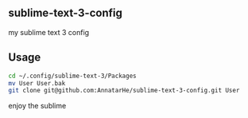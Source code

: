 ## sublime-text-3-config
my sublime text 3 config

## Usage

```bash
cd ~/.config/sublime-text-3/Packages
mv User User.bak
git clone git@github.com:AnnatarHe/sublime-text-3-config.git User
```

enjoy the sublime
